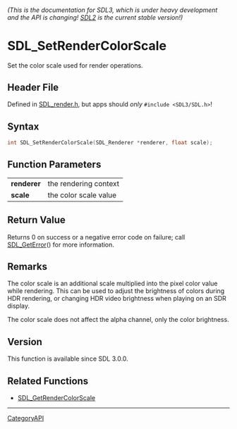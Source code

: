 ###### (This is the documentation for SDL3, which is under heavy development and the API is changing! [SDL2](https://wiki.libsdl.org/SDL2/) is the current stable version!)
# SDL_SetRenderColorScale

Set the color scale used for render operations.

## Header File

Defined in [SDL_render.h](https://github.com/libsdl-org/SDL/blob/main/include/SDL3/SDL_render.h), but apps should _only_ `#include <SDL3/SDL.h>`!

## Syntax

```c
int SDL_SetRenderColorScale(SDL_Renderer *renderer, float scale);

```

## Function Parameters

|                  |                       |
| ---------------- | --------------------- |
| **renderer**     | the rendering context |
| **scale**        | the color scale value |

## Return Value

Returns 0 on success or a negative error code on failure; call
[SDL_GetError](SDL_GetError)() for more information.

## Remarks

The color scale is an additional scale multiplied into the pixel color
value while rendering. This can be used to adjust the brightness of colors
during HDR rendering, or changing HDR video brightness when playing on an
SDR display.

The color scale does not affect the alpha channel, only the color
brightness.

## Version

This function is available since SDL 3.0.0.

## Related Functions

* [SDL_GetRenderColorScale](SDL_GetRenderColorScale)

----
[CategoryAPI](CategoryAPI)

